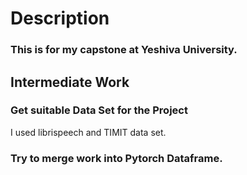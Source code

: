 # Description



### This is for my capstone at Yeshiva University. 



## Intermediate Work


### Get suitable Data Set for the Project
I used librispeech and TIMIT data set. 

### Try to merge work into Pytorch Dataframe.

